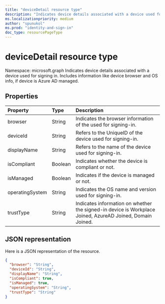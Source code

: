 ```yaml
---
title: "deviceDetail resource type"
description: "Indicates device details associated with a device used for signing in."
ms.localizationpriority: medium
author: "spunukol"
ms.prod: "identity-and-sign-in"
doc_type: resourcePageType
---
```


# deviceDetail resource type

Namespace: microsoft.graph
Indicates device details associated with a device used for signing in. Includes information like device browser and  OS info, if device is Azure AD managed.



## Properties
| Property	   | Type	|Description|
|:---------------|:--------|:----------|
|browser|String|Indicates the browser information of the used for signing-in.|
|deviceId|String|Refers to the UniqueID of the device used for signing-in.|
|displayName|String|Refers to the name of the device used for signing-in.|
|isCompliant|Boolean|Indicates whether the device is compliant or not.|
|isManaged|Boolean|Indicates if the device is managed or not.|
|operatingSystem|String|Indicates the OS name and version used for signing-in.|
|trustType|String|Indicates information on whether the signed-in device is Workplace Joined, AzureAD Joined, Domain Joined. |

## JSON representation

Here is a JSON representation of the resource.

<!-- {
  "blockType": "resource",
  "optionalProperties": [

  ],
  "@odata.type": "microsoft.graph.deviceDetail"
}-->

```json
{
  "browser": "String",
  "deviceId": "String",
  "displayName": "String",
  "isCompliant": true,
  "isManaged": true,
  "operatingSystem": "String",
  "trustType": "String"
}

```

<!-- uuid: 8fcb5dbc-d5aa-4681-8e31-b001d5168d79
2015-10-25 14:57:30 UTC -->
<!-- {
  "type": "#page.annotation",
  "description": "deviceDetail resource",
  "keywords": "",
  "section": "documentation",
  "tocPath": ""
}-->


